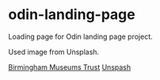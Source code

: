 # odin-landing-page
Loading page for Odin landing page project. 

Used image from Unsplash. 

[Birmingham Museums Trust](https://unsplash.com/@birminghammuseumstrust?utm_source=unsplash&utm_medium=referral&utm_content=creditCopyText)
[Unspash](https://unsplash.com/s/photos/art?utm_source=unsplash&utm_medium=referral&utm_content=creditCopyText)